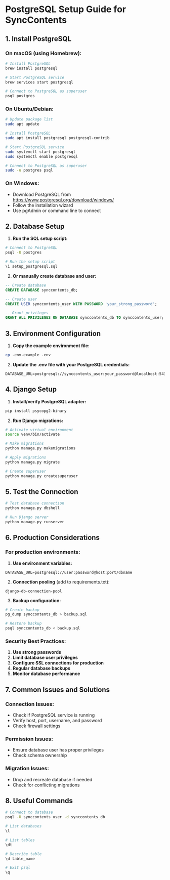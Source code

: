 # PostgreSQL Setup Guide for SyncContents

## 1. Install PostgreSQL

### On macOS (using Homebrew):
```bash
# Install PostgreSQL
brew install postgresql

# Start PostgreSQL service
brew services start postgresql

# Connect to PostgreSQL as superuser
psql postgres
```

### On Ubuntu/Debian:
```bash
# Update package list
sudo apt update

# Install PostgreSQL
sudo apt install postgresql postgresql-contrib

# Start PostgreSQL service
sudo systemctl start postgresql
sudo systemctl enable postgresql

# Connect to PostgreSQL as superuser
sudo -u postgres psql
```

### On Windows:
- Download PostgreSQL from https://www.postgresql.org/download/windows/
- Follow the installation wizard
- Use pgAdmin or command line to connect

## 2. Database Setup

1. **Run the SQL setup script:**
```bash
# Connect to PostgreSQL
psql -U postgres

# Run the setup script
\i setup_postgresql.sql
```

2. **Or manually create database and user:**
```sql
-- Create database
CREATE DATABASE synccontents_db;

-- Create user
CREATE USER synccontents_user WITH PASSWORD 'your_strong_password';

-- Grant privileges
GRANT ALL PRIVILEGES ON DATABASE synccontents_db TO synccontents_user;
```

## 3. Environment Configuration

1. **Copy the example environment file:**
```bash
cp .env.example .env
```

2. **Update the .env file with your PostgreSQL credentials:**
```env
DATABASE_URL=postgresql://synccontents_user:your_password@localhost:5432/synccontents_db
```

## 4. Django Setup

1. **Install/verify PostgreSQL adapter:**
```bash
pip install psycopg2-binary
```

2. **Run Django migrations:**
```bash
# Activate virtual environment
source venv/bin/activate

# Make migrations
python manage.py makemigrations

# Apply migrations
python manage.py migrate

# Create superuser
python manage.py createsuperuser
```

## 5. Test the Connection

```bash
# Test database connection
python manage.py dbshell

# Run Django server
python manage.py runserver
```

## 6. Production Considerations

### For production environments:

1. **Use environment variables:**
```env
DATABASE_URL=postgresql://user:password@host:port/dbname
```

2. **Connection pooling** (add to requirements.txt):
```
django-db-connection-pool
```

3. **Backup configuration:**
```bash
# Create backup
pg_dump synccontents_db > backup.sql

# Restore backup
psql synccontents_db < backup.sql
```

### Security Best Practices:

1. **Use strong passwords**
2. **Limit database user privileges**
3. **Configure SSL connections for production**
4. **Regular database backups**
5. **Monitor database performance**

## 7. Common Issues and Solutions

### Connection Issues:
- Check if PostgreSQL service is running
- Verify host, port, username, and password
- Check firewall settings

### Permission Issues:
- Ensure database user has proper privileges
- Check schema ownership

### Migration Issues:
- Drop and recreate database if needed
- Check for conflicting migrations

## 8. Useful Commands

```bash
# Connect to database
psql -U synccontents_user -d synccontents_db

# List databases
\l

# List tables
\dt

# Describe table
\d table_name

# Exit psql
\q
```
